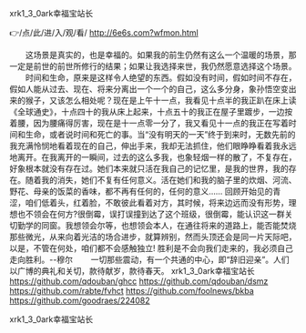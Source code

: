 
xrk1_3_0ark幸福宝站长




👉/点/此/进/入/观/看/ http://6e6s.com?wfmon.html




　　这场景是真实的，也是幸福的。如果我的前生仍然有这么一个温暖的场景，那一定是前世的前世所修行的结果；如果让我选择来世，我仍然愿意选择这个场景。
　　时间和生命，原来是这样令人绝望的东西。假如没有时间，假如时间不存在，假如人能从过去、现在、将来分离出一个一个的自己，这么多分身，象孙悟空变出来的猴子，又该怎么相处呢？现在是上午十一点，我看见十点半的我正趴在床上读《全球通史》，十点四十的我从床上起来，十点五十的我正在屋子里踱步，一边按着腰，因为腰痛得厉害，现在是十一点零一分了，我又看见十一点的我正在写着时间和生命，或者说时间和死亡的事。当“没有明天的一天”终于到来时，无数先前的我充满怜悯地看着现在的自己，伸出手来，我却无法抓住，他们眼睁睁看着我永远地离开。在我离开的一瞬间，过去的这么多我，也象轻烟一样的散了，不复存在，好象根本就没有存在过。她们本来就只活在我自己的记忆里，是我的世界，我的存在。随着我的消失，她们不复有任何意义。活在她们和我的脑子里的炊烟、河流、野花、母亲的饭菜的香味，都不再有任何的，任何的意义……
回顾开始见的青涩，咱们低着头，红着脸，不敢彼此看着对方，其时候，将来边远而没有形势，理想也不领会在何方?很倒霉，误打误撞到达了这个班级，很倒霉，能认识这一群关切勤学的同窗。我想领会尔等，也想领会本人，在通往将来的道路上，能否能焚烧那些微光，从来向着光洁的场合进步，就算辨别，然而头顶还会是同一片天际吧，以是，不管在何处，咱们都不会感触独立!
		胜利是不会向我们走来的，我必须自己走向胜利。--穆尔
　　一切那些震动，有一个共通的中心，即“辞旧迎亲”。人们以广博的典礼和关切，款待献岁，款待春天。
xrk1_3_0ark幸福宝站长 https://github.com/qdouban/ghcc
https://github.com/qdouban/dsmz
https://github.com/rabte/fvhct
https://github.com/foolnews/bkba
https://github.com/goodraes/224082





xrk1_3_0ark幸福宝站长
